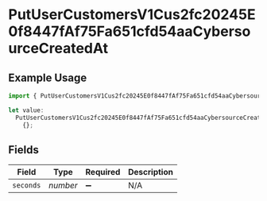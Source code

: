 # PutUserCustomersV1Cus2fc20245E0f8447fAf75Fa651cfd54aaCybersourceCreatedAt

## Example Usage

```typescript
import { PutUserCustomersV1Cus2fc20245E0f8447fAf75Fa651cfd54aaCybersourceCreatedAt } from "@dhaba/safepay-ts/models/operations";

let value:
  PutUserCustomersV1Cus2fc20245E0f8447fAf75Fa651cfd54aaCybersourceCreatedAt =
    {};
```

## Fields

| Field              | Type               | Required           | Description        |
| ------------------ | ------------------ | ------------------ | ------------------ |
| `seconds`          | *number*           | :heavy_minus_sign: | N/A                |